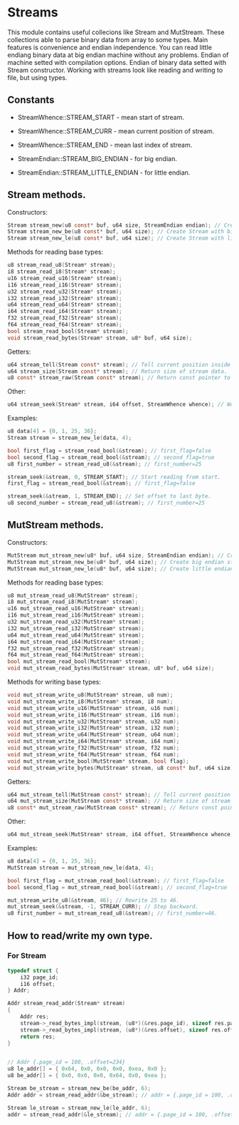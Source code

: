 # Streams

This module contains useful collecions like Stream and MutStream. These collections
able to parse binary data from array to some types. Main features is convenience and endian independence.
You can read little endiang binary data at big endian machine without any problems. Endian of machine setted 
with compilation options. Endian of binary data setted with Stream constructor. Working with streams look like 
reading and writing to file, but using types.

## Constants 

- StreamWhence::STREAM_START - mean start of stream.
- StreamWhence::STREAM_CURR - mean current position of stream.
- StreamWhence::STREAM_END - mean last index of stream.

- StreamEndian::STREAM_BIG_ENDIAN - for big endian.
- StreamEndian::STREAM_LITTLE_ENDIAN - for little endian.

## Stream methods.

Constructors:
```c
Stream stream_new(u8 const* buf, u64 size, StreamEndian endian); // Create Stream with selected endian.
Stream stream_new_be(u8 const* buf, u64 size); // Create Stream with big endian.
Stream stream_new_le(u8 const* buf, u64 size); // Create Stream with little endian.
```

Methods for reading base types:
```c 
u8 stream_read_u8(Stream* stream);
i8 stream_read_i8(Stream* stream);
u16 stream_read_u16(Stream* stream);
i16 stream_read_i16(Stream* stream);
u32 stream_read_u32(Stream* stream);
i32 stream_read_i32(Stream* stream);
u64 stream_read_u64(Stream* stream);
i64 stream_read_i64(Stream* stream);
f32 stream_read_f32(Stream* stream);
f64 stream_read_f64(Stream* stream);
bool stream_read_bool(Stream* stream);
void stream_read_bytes(Stream* stream, u8* buf, u64 size);

```
Getters:
```c 
u64 stream_tell(Stream const* stream); // Tell current position inside stream.
u64 stream_size(Stream const* stream); // Return size of stream data.
u8 const* stream_raw(Stream const* stream); // Return const pointer to stream data.
```

Other:
```c 
u64 stream_seek(Stream* stream, i64 offset, StreamWhence whence); // Work like seek for files.
```

Examples:
```c
u8 data[4] = {0, 1, 25, 36};
Stream stream = stream_new_le(data, 4);

bool first_flag = stream_read_bool(&stream); // first_flag=false
bool second_flag = stream_read_bool(&stream); // second_flag=true
u8 first_number = stream_read_u8(&stream); // first_number=25 

stream_seek(&stream, 0, STREAM_START); // Start reading from start.
first_flag = stream_read_bool(&stream); // first_flag=false

stream_seek(&stream, 1, STREAM_END); // Set offset to last byte.
u8 second_number = stream_read_u8(&stream); // first_number=25 
```

## MutStream methods.

Constructors:
```c 
MutStream mut_stream_new(u8* buf, u64 size, StreamEndian endian); // Create endian with selected endian.
MutStream mut_stream_new_be(u8* buf, u64 size); // Create big endian stream.
MutStream mut_stream_new_le(u8* buf, u64 size); // Create little endian stream.
```

Methods for reading base types:
```c 
u8 mut_stream_read_u8(MutStream* stream);
i8 mut_stream_read_i8(MutStream* stream);
u16 mut_stream_read_u16(MutStream* stream);
i16 mut_stream_read_i16(MutStream* stream);
u32 mut_stream_read_u32(MutStream* stream);
i32 mut_stream_read_i32(MutStream* stream);
u64 mut_stream_read_u64(MutStream* stream);
i64 mut_stream_read_i64(MutStream* stream);
f32 mut_stream_read_f32(MutStream* stream);
f64 mut_stream_read_f64(MutStream* stream);
bool mut_stream_read_bool(MutStream* stream);
void mut_stream_read_bytes(MutStream* stream, u8* buf, u64 size);
```

Methods for writing base types:
```c 
void mut_stream_write_u8(MutStream* stream, u8 num);
void mut_stream_write_i8(MutStream* stream, i8 num);
void mut_stream_write_u16(MutStream* stream, u16 num);
void mut_stream_write_i16(MutStream* stream, i16 num);
void mut_stream_write_u32(MutStream* stream, u32 num);
void mut_stream_write_i32(MutStream* stream, i32 num);
void mut_stream_write_u64(MutStream* stream, u64 num);
void mut_stream_write_i64(MutStream* stream, i64 num);
void mut_stream_write_f32(MutStream* stream, f32 num);
void mut_stream_write_f64(MutStream* stream, f64 num);
void mut_stream_write_bool(MutStream* stream, bool flag);
void mut_stream_write_bytes(MutStream* stream, u8 const* buf, u64 size);
```

Getters:
```c 
u64 mut_stream_tell(MutStream const* stream); // Tell current position inside stream.
u64 mut_stream_size(MutStream const* stream); // Return size of stream data.
u8 const* mut_stream_raw(MutStream const* stream); // Return const pointer to stream data.
```

Other:
```c
u64 mut_stream_seek(MutStream* stream, i64 offset, StreamWhence whence); // Change current position of MutStream. It works like lseek.
```

Examples:
```c
u8 data[4] = {0, 1, 25, 36};
MutStream stream = mut_stream_new_le(data, 4);

bool first_flag = mut_stream_read_bool(&stream); // first_flag=false
bool second_flag = mut_stream_read_bool(&stream); // second_flag=true

mut_stream_write_u8(&stream, 46); // Rewrite 25 to 46.
mut_stream_seek(&stream, -1, STREAM_CURR); // Step backward.
u8 first_number = mut_stream_read_u8(&stream); // first_number=46.
```

## How to read/write my own type.

### For Stream

```c 
typedef struct {
    i32 page_id;
    i16 offset;
} Addr;

Addr stream_read_addr(Stream* stream)
{
    Addr res;
    stream->_read_bytes_impl(stream, (u8*)(&res.page_id), sizeof res.page_id);
    stream->_read_bytes_impl(stream, (u8*)(&res.offset), sizeof res.offset);
    return res;
}


// Addr {.page_id = 100, .offset=234}
u8 le_addr[] = { 0x64, 0x0, 0x0, 0x0, 0xea, 0x0 };
u8 be_addr[] = { 0x0, 0x0, 0x0, 0x64, 0x0, 0xea };

Stream be_stream = stream_new_be(be_addr, 6);
Addr addr = stream_read_addr(&be_stream); // addr = {.page_id = 100, .offset=234}

Stream le_stream = stream_new_le(le_addr, 6);
addr = stream_read_addr(&le_stream); // addr = {.page_id = 100, .offset=234}
```

